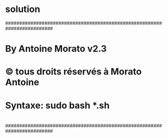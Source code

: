 # solution

#########################################################################
#																		                                    #
#																                                    		#
# 				                	By Antoine Morato	v2.3						        	#
#  	                © tous droits réservés à Morato Antoine			      	#
# 					               Syntaxe: sudo bash *.sh				    	        #
#																                                    		#
#########################################################################
